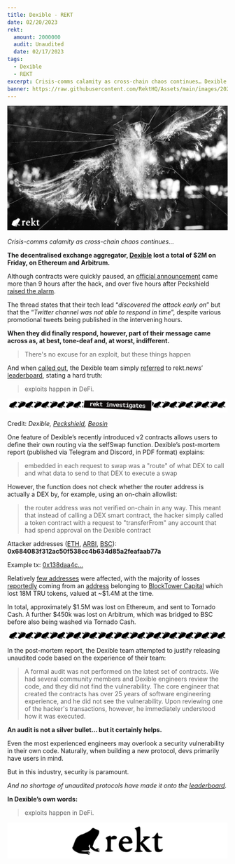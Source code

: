 ```yaml
---
title: Dexible - REKT
date: 02/20/2023
rekt:
  amount: 2000000
  audit: Unaudited
  date: 02/17/2023
tags:
  - Dexible
  - REKT
excerpt: Crisis-comms calamity as cross-chain chaos continues… Dexible lost a total of $2M on Friday, on Ethereum and Arbitrum. In Dexible’s own words... "exploits happen in DeFi."
banner: https://raw.githubusercontent.com/RektHQ/Assets/main/images/2023/01/dexible-header.png
---
```


![](https://raw.githubusercontent.com/RektHQ/Assets/main/images/2023/01/dexible-header.png)

_Crisis-comms calamity as cross-chain chaos continues…_

**The decentralised exchange aggregator, [Dexible](https://dexible.io/) lost a total of $2M on Friday, on Ethereum and Arbitrum.**

Although contracts were quickly paused, an [official announcement](https://twitter.com/DexibleApp/status/1626575966003757056) came more than 9 hours after the hack, and over five hours after Peckshield [raised the alarm](https://twitter.com/peckshield/status/1626493024879673344).

The thread states that their tech lead “_discovered the attack early on_” but that the “_Twitter channel was not able to respond in time_”, despite various promotional tweets being published in the intervening hours.

**When they did finally respond, however, part of their message came across as, at best, tone-deaf and, at worst, indifferent.**

>There's no excuse for an exploit, but these things happen

And when [called out](https://twitter.com/DollarCakeCry/status/1626579812700798979), the Dexible team simply [referred](https://twitter.com/DexibleApp/status/1626583089211392006) to rekt.news’ [leaderboard](https://rekt.news/leaderboard/), stating a hard truth:

>exploits happen in DeFi.

![](https://raw.githubusercontent.com/RektHQ/Assets/main/images/2021/09/rekt-investigates-linebreak.png)

Credit: _Dexible, [Peckshield](https://twitter.com/peckshield/status/1626493024879673344), [Beosin](https://twitter.com/BeosinAlert/status/1626499932265005058)_

One feature of Dexible’s recently introduced v2 contracts allows users to define their own routing via the selfSwap function. Dexible’s post-mortem report (published via Telegram and Discord, in PDF format) explains:

>embedded in each request to swap was a "route" of what DEX to call and what data to send to that DEX to execute a swap

However, the function does not check whether the router address is actually a DEX by, for example, using an on-chain allowlist:

>the router address was not verified on-chain in any way. This meant that instead of calling a DEX smart contract, the hacker simply called a token contract with a request to "transferFrom" any account that had spend approval on the Dexible contract

Attacker addresses ([ETH](https://etherscan.io/address/0x684083f312ac50f538cc4b634d85a2feafaab77a), [ARBI](https://arbiscan.io/address/0x684083f312ac50f538cc4b634d85a2feafaab77a), [BSC](https://bscscan.com/address/0x684083f312ac50f538cc4b634d85a2feafaab77a#tokentxns)): **0x684083f312ac50f538cc4b634d85a2feafaab77a**

Example tx: [0x138daa4c…](https://etherscan.io/tx/0x138daa4cbeaa3db42eefcec26e234fc2c89a4aa17d6b1870fc460b2856fd11a6)

Relatively [few addresses](https://twitter.com/DexibleApp/status/1626592861050527745) were affected, with the majority of losses [reportedly](https://www.coindesk.com/tech/2023/02/17/blocktower-capital-loses-15m-in-defi-market-aggregator-dexible-exploit-blockchain-data/) coming from an [address](https://etherscan.io/address/0x58f5f0684c381fcfc203d77b2bba468ebb29b098) belonging to [BlockTower Capital](https://www.blocktower.com/) which lost 18M TRU tokens, valued at ~$1.4M at the time.

In total, approximately $1.5M was lost on Ethereum, and sent to Tornado Cash. A further $450k was lost on Arbitrum, which was bridged to BSC before also being washed via Tornado Cash.

![](https://raw.githubusercontent.com/RektHQ/Assets/main/images/2021/03/rekt-linebreak.png)

In the post-mortem report, the Dexible team attempted to justify releasing unaudited code based on the experience of their team:

>A formal audit was not performed on the latest set of contracts. We had several community members and Dexible engineers review the code, and they did not find the vulnerability. The core engineer that created the contracts has over 25 years of software engineering experience, and he did not see the vulnerability. Upon reviewing one of the hacker's transactions, however, he immediately understood how it was executed.

**An audit is not a silver bullet… but it certainly helps.**

Even the most experienced engineers may overlook a security vulnerability in their own code. Naturally, when building a new protocol, devs primarily have users in mind.

But in this industry, security is paramount.

_And no shortage of unaudited protocols have made it onto the [leaderboard](https://rekt.news/leaderboard/)._

**In Dexible’s own words:**

>exploits happen in DeFi.

![](https://raw.githubusercontent.com/RektHQ/Assets/main/images/2021/08/rekt-outline-conc.png)
